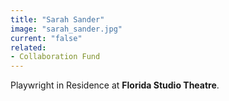 ```yaml
---
title: "Sarah Sander"
image: "sarah_sander.jpg"
current: "false"
related:
- Collaboration Fund
---
```


Playwright in Residence at **Florida Studio Theatre**.

